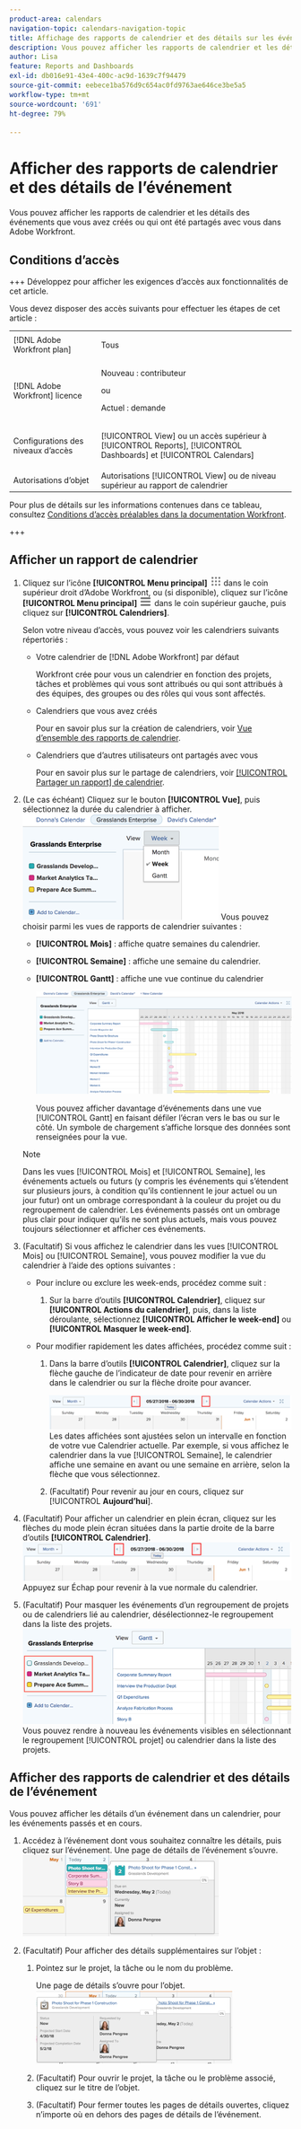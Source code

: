 ```yaml
---
product-area: calendars
navigation-topic: calendars-navigation-topic
title: Affichage des rapports de calendrier et des détails sur les événements
description: Vous pouvez afficher les rapports de calendrier et les détails des événements que vous avez créés ou qui ont été partagés avec vous dans Adobe Workfront.
author: Lisa
feature: Reports and Dashboards
exl-id: db016e91-43e4-400c-ac9d-1639c7f94479
source-git-commit: eebece1ba576d9c654ac0fd9763ae646ce3be5a5
workflow-type: tm+mt
source-wordcount: '691'
ht-degree: 79%

---
```


# Afficher des rapports de calendrier et des détails de l’événement

Vous pouvez afficher les rapports de calendrier et les détails des événements que vous avez créés ou qui ont été partagés avec vous dans Adobe Workfront.

## Conditions d’accès

+++ Développez pour afficher les exigences d’accès aux fonctionnalités de cet article.

Vous devez disposer des accès suivants pour effectuer les étapes de cet article :

<table style="table-layout:auto"> 
 <col> 
 </col> 
 <col> 
 </col> 
 <tbody> 
  <tr> 
   <td role="rowheader">[!DNL Adobe Workfront plan]</td> 
   <td> <p>Tous</p> </td> 
  </tr> 
  <tr> 
   <td role="rowheader">[!DNL Adobe Workfront] licence</td> 
   <td><p>Nouveau : contributeur</p>
       <p>ou</p>
       <p>Actuel : demande</p></td> 
  </tr> 
  <tr> 
   <td role="rowheader">Configurations des niveaux d’accès</td> 
   <td> <p>[!UICONTROL View] ou un accès supérieur à [!UICONTROL Reports], [!UICONTROL Dashboards] et [!UICONTROL Calendars]</p></td> 
  </tr> 
  <tr> 
   <td role="rowheader">Autorisations d’objet</td> 
   <td>Autorisations [!UICONTROL View] ou de niveau supérieur au rapport de calendrier</td> 
  </tr> 
 </tbody> 
</table>

Pour plus de détails sur les informations contenues dans ce tableau, consultez [Conditions d’accès préalables dans la documentation Workfront](/help/quicksilver/administration-and-setup/add-users/access-levels-and-object-permissions/access-level-requirements-in-documentation.md).

+++

## Afficher un rapport de calendrier

<!--{{step1-to-calendars}}-->

1. Cliquez sur l’icône **[!UICONTROL Menu principal]** ![Menu principal](/help/_includes/assets/main-menu-icon.png) dans le coin supérieur droit d’Adobe Workfront, ou (si disponible), cliquez sur l’icône **[!UICONTROL Menu principal]** ![Menu principal](/help/_includes/assets/main-menu-icon-left-nav.png) dans le coin supérieur gauche, puis cliquez sur **[!UICONTROL Calendriers]**.

   Selon votre niveau d’accès, vous pouvez voir les calendriers suivants répertoriés :

   * Votre calendrier de [!DNL Adobe Workfront] par défaut

     Workfront crée pour vous un calendrier en fonction des projets, tâches et problèmes qui vous sont attribués ou qui sont attribués à des équipes, des groupes ou des rôles qui vous sont affectés.

   * Calendriers que vous avez créés

     Pour en savoir plus sur la création de calendriers, voir [Vue d’ensemble des rapports de calendrier](../../../reports-and-dashboards/reports/calendars/calendar-reports-overview.md).

   * Calendriers que d’autres utilisateurs ont partagés avec vous

     Pour en savoir plus sur le partage de calendriers, voir [[!UICONTROL Partager un rapport] de calendrier](../../../reports-and-dashboards/reports/calendars/share-a-calendar-report.md).

1. (Le cas échéant) Cliquez sur le bouton **[!UICONTROL Vue]**, puis sélectionnez la durée du calendrier à afficher.
   ![Durée du calendrier](assets/view-menu-calendar-report-350x189.png)
Vous pouvez choisir parmi les vues de rapports de calendrier suivantes :

   * **[!UICONTROL Mois]** : affiche quatre semaines du calendrier.
   * **[!UICONTROL Semaine]** : affiche une semaine du calendrier.
   * **[!UICONTROL Gantt]** : affiche une vue continue du calendrier

     ![[!UICONTROL Gantt] rapport de calendrier](assets/gantt-calendar-report.png)

     Vous pouvez afficher davantage d’événements dans une vue [!UICONTROL Gantt] en faisant défiler l’écran vers le bas ou sur le côté. Un symbole de chargement s’affiche lorsque des données sont renseignées pour la vue.

   >[!NOTE]
   >
   >Dans les vues [!UICONTROL Mois] et [!UICONTROL Semaine], les événements actuels ou futurs (y compris les événements qui s’étendent sur plusieurs jours, à condition qu’ils contiennent le jour actuel ou un jour futur) ont un ombrage correspondant à la couleur du projet ou du regroupement de calendrier. Les événements passés ont un ombrage plus clair pour indiquer qu’ils ne sont plus actuels, mais vous pouvez toujours sélectionner et afficher ces événements.

1. (Facultatif) Si vous affichez le calendrier dans les vues [!UICONTROL Mois] ou [!UICONTROL Semaine], vous pouvez modifier la vue du calendrier à l’aide des options suivantes :

   * Pour inclure ou exclure les week-ends, procédez comme suit :

      1. Sur la barre d’outils **[!UICONTROL Calendrier]**, cliquez sur **[!UICONTROL Actions du calendrier]**, puis, dans la liste déroulante, sélectionnez **[!UICONTROL Afficher le week-end]** ou **[!UICONTROL Masquer le week-end]**.

   * Pour modifier rapidement les dates affichées, procédez comme suit :

      1. Dans la barre d’outils **[!UICONTROL Calendrier]**, cliquez sur la flèche gauche de l’indicateur de date pour revenir en arrière dans le calendrier ou sur la flèche droite pour avancer.

         ![Clic sur la flèche pour modifier la date](assets/click-arrows-to-change-dates-calendar-report.png)\
         Les dates affichées sont ajustées selon un intervalle en fonction de votre vue Calendrier actuelle. Par exemple, si vous affichez le calendrier dans la vue [!UICONTROL Semaine], le calendrier affiche une semaine en avant ou une semaine en arrière, selon la flèche que vous sélectionnez.

      1. (Facultatif) Pour revenir au jour en cours, cliquez sur [!UICONTROL **Aujourd’hui**].


1. (Facultatif) Pour afficher un calendrier en plein écran, cliquez sur les flèches du mode plein écran situées dans la partie droite de la barre d’outils **[!UICONTROL Calendrier]**.
   ![Clic sur la flèche pour modifier la date](assets/click-arrows-to-change-dates-calendar-report.png)\
   Appuyez sur Échap pour revenir à la vue normale du calendrier.

1. (Facultatif) Pour masquer les événements d’un regroupement de projets ou de calendriers lié au calendrier, désélectionnez-le regroupement dans la liste des projets.
   ![Masquer les événements](assets/hide-events-for-project-or-cal-grouping.png)
Vous pouvez rendre à nouveau les événements visibles en sélectionnant le regroupement [!UICONTROL projet] ou calendrier dans la liste des projets.

## Afficher des rapports de calendrier et des détails de l’événement

Vous pouvez afficher les détails d’un événement dans un calendrier, pour les événements passés et en cours.

1. Accédez à l’événement dont vous souhaitez connaître les détails, puis cliquez sur l’événement.
Une page de détails de l’événement s’ouvre.
   ![calendar_report_EventDetails.png](assets/calendar-report-eventdetails-350x145.png)

1. (Facultatif) Pour afficher des détails supplémentaires sur l’objet :

   1. Pointez sur le projet, la tâche ou le nom du problème.

      Une page de détails s’ouvre pour l’objet.
      ![additional_object_details_-_calendar_report.png](assets/additional-object-details---calendar-report-350x131.png)

   1. (Facultatif) Pour ouvrir le projet, la tâche ou le problème associé, cliquez sur le titre de l’objet.
   1. (Facultatif) Pour fermer toutes les pages de détails ouvertes, cliquez n’importe où en dehors des pages de détails de l’événement.
